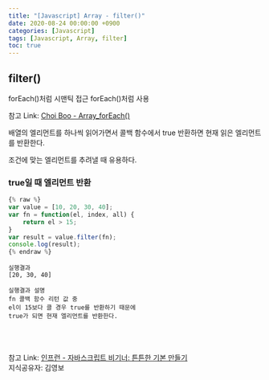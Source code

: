 ```yaml
---
title: "[Javascript] Array - filter()"
date: 2020-08-24 00:00:00 +0900
categories: [Javascript]
tags: [Javascript, Array, filter]
toc: true
---
```


## filter()

forEach()처럼 시맨틱 접근
forEach()처럼 사용

참고 Link: [Choi Boo - Array_forEach()][linkcb]<br />

[linkcb]: https://qnrjs42.github.io/javascript/Array_ForEach/ "Go"

배열의 엘리먼트를 하나씩 읽어가면서
콜백 함수에서 true 반환하면 현재 읽은 엘리먼트를 반환한다.

조건에 맞는 엘리먼트를 추려낼 때 유용하다.

### true일 때 엘리먼트 반환

```javascript
{% raw %}
var value = [10, 20, 30, 40];
var fn = function(el, index, all) {
    return el > 15;
}
var result = value.filter(fn);
console.log(result);
{% endraw %}
```

```
실행결과
[20, 30, 40]
```

```
실행결과 설명
fn 콜백 함수 리턴 값 중
el이 15보다 클 경우 true를 반환하기 때문에
true가 되면 현재 엘리먼트를 반환한다.
```

<br /><br /><br />
참고 Link: [인프런 - 자바스크립트 비기너: 튼튼한 기본 만들기][link]<br />
지식공유자: 김영보

[link]: https://www.inflearn.com/course/%EC%9E%90%EB%B0%94%EC%8A%A4%ED%81%AC%EB%A6%BD%ED%8A%B8-%EB%B9%84%EA%B8%B0%EB%84%88 "Go"
